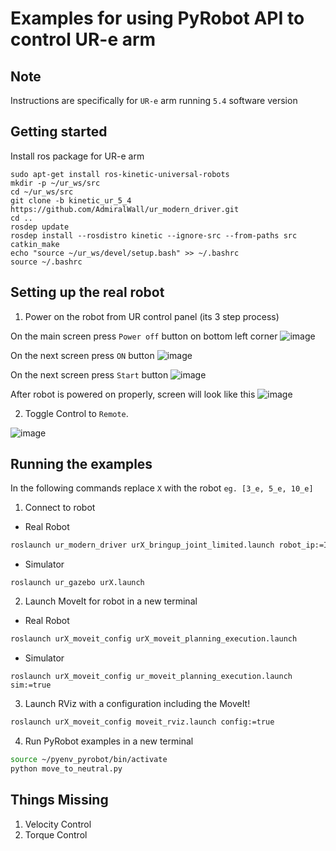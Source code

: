 
# Examples for using PyRobot API to control UR-e arm

## Note
Instructions are specifically for `UR-e` arm running `5.4` software version

## Getting started
Install ros package for UR-e arm
```
sudo apt-get install ros-kinetic-universal-robots
mkdir -p ~/ur_ws/src
cd ~/ur_ws/src
git clone -b kinetic_ur_5_4 https://github.com/AdmiralWall/ur_modern_driver.git
cd ..
rosdep update
rosdep install --rosdistro kinetic --ignore-src --from-paths src
catkin_make
echo "source ~/ur_ws/devel/setup.bash" >> ~/.bashrc
source ~/.bashrc
```

## Setting up the real robot
1. Power on the robot from UR control panel (its 3 step process)

On the main screen press `Power off` button on bottom left corner 
![image](https://drive.google.com/uc?export=view&id=1Wsd7lUug2NkAwbeKBT--u6oxg1_-KF4Y)

On the next screen press `ON` button
![image](https://drive.google.com/uc?export=view&id=1ZFs3g0JPkGlD1fP3Cyyd1lHTvrlDML8S)

On the next screen press `Start` button
![image](https://drive.google.com/uc?export=view&id=1Joo-v_vk2NiS_SCzzpBNNr8uZnrZwVQI)

After robot is powered on properly, screen will look like this
![image](https://drive.google.com/uc?export=view&id=110rn_BMLznj3QFXsrfLO3NTwPFZUapXZ)

2. Toggle Control to `Remote`. 

![image](https://drive.google.com/uc?export=view&id=1KNX6PZJetZsPCPGaLvwHhs8wEfVUlBBC)

## Running the examples
In the following commands replace `X` with the robot `eg. [3_e, 5_e, 10_e]
`
1. Connect to robot
* Real Robot
```bash
roslaunch ur_modern_driver urX_bringup_joint_limited.launch robot_ip:=IP_OF_THE_ROBOT use_lowbandwidth_trajectory_follower:=true
```
* Simulator
```
roslaunch ur_gazebo urX.launch
```

2. Launch MoveIt for robot in a new terminal
* Real Robot
```bash
roslaunch urX_moveit_config urX_moveit_planning_execution.launch
```
* Simulator
```
roslaunch urX_moveit_config ur_moveit_planning_execution.launch sim:=true
```

3. Launch RViz with a configuration including the MoveIt! 
```bash
roslaunch urX_moveit_config moveit_rviz.launch config:=true
```

4. Run PyRobot examples in a new terminal
```bash
source ~/pyenv_pyrobot/bin/activate
python move_to_neutral.py
```

## Things Missing
1. Velocity Control
2. Torque Control